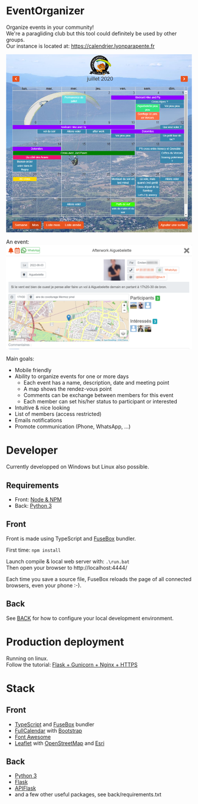 # EventOrganizer

Organize events in your community!  
We're a paragliding club but this tool could definitely be used by other groups.  
Our instance is located at: https://calendrier.lyonparapente.fr

![Screenshot](https://github.com/LyonParapente/EventOrganizer/raw/main/screenshot.png)

An event:  
![Screenshot event](https://github.com/LyonParapente/EventOrganizer/raw/main/screenshot_event.png)

Main goals:
* Mobile friendly
* Ability to organize events for one or more days
  * Each event has a name, description, date and meeting point
  * A map shows the rendez-vous point
  * Comments can be exchange between members for this event
  * Each member can set his/her status to participant or interested
* Intuitive & nice looking
* List of members (access restricted)
* Emails notifications
* Promote communication (Phone, WhatsApp, ...)


# Developer

Currently developped on Windows but Linux also possible.

## Requirements

* Front: [Node & NPM](https://nodejs.org/)
* Back: [Python 3](https://www.python.org/)

## Front

Front is made using TypeScript and [FuseBox](https://github.com/fuse-box/fuse-box) bundler.  

First time: `npm install`

Launch compile & local web server with: `.\run.bat`  
Then open your browser to http://localhost:4444/

Each time you save a source file, FuseBox reloads the page of all connected browsers, even your phone :-).


## Back

See [BACK](BACK.md) for how to configure your local development environment.

# Production deployment

Running on linux.  
Follow the tutorial: [Flask + Gunicorn + Nginx + HTTPS](VPS.md)

# Stack

## Front
* [TypeScript](https://www.typescriptlang.org/) and [FuseBox](https://github.com/fuse-box/fuse-box) bundler
* [FullCalendar](https://fullcalendar.io/) with [Bootstrap](https://getbootstrap.com)
* [Font Awesome](https://fontawesome.com/)
* [Leaflet](https://leafletjs.com) with [OpenStreetMap](https://www.openstreetmap.org/about) and [Esri](https://esri.github.io/esri-leaflet/)

## Back
* [Python 3](https://www.python.org/)
* [Flask](https://flask.palletsprojects.com/)
* [APIFlask](https://apiflask.com/)
* and a few other useful packages, see back/requirements.txt
